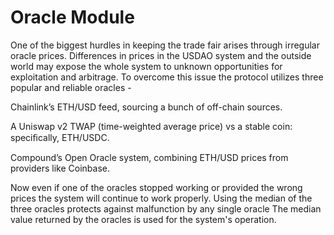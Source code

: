 # Oracle Module

One of the biggest hurdles in keeping the trade fair arises through irregular oracle prices. Differences in prices in the USDAO system and the outside world may expose the whole system to unknown opportunities for exploitation and arbitrage. To overcome this issue the protocol utilizes three popular and reliable oracles -

Chainlink’s ETH/USD feed, sourcing a bunch of off-chain sources.

A Uniswap v2 TWAP \(time-weighted average price\) vs a stable coin: speciﬁcally, ETH/USDC.

Compound’s Open Oracle system, combining ETH/USD prices from providers like Coinbase.

Now even if one of the oracles stopped working or provided the wrong prices the system will continue to work properly. Using the median of the three oracles protects against malfunction by any single oracle The median value returned by the oracles is used for the system's operation.

